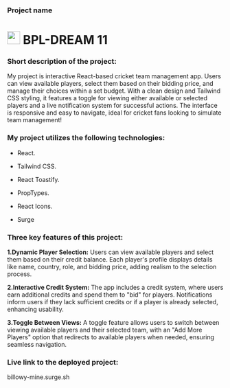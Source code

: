 ###  **Project name**

# <img width="30px" src="assets/logo.png"/> BPL-DREAM 11

### **Short description of the project:**
 
My project is interactive React-based cricket team management app. Users can view available players, select them based on their bidding price, and manage their choices within a set budget. With a clean design and Tailwind CSS styling, it features a toggle for viewing either available or selected players and a live notification system for successful actions. The interface is responsive and easy to navigate, ideal for cricket fans looking to simulate team management!

### **My project utilizes the following technologies:**

- React.

- Tailwind CSS.

- React Toastify.

- PropTypes.

- React Icons.

- Surge

### **Three key features of this project:**

**1.Dynamic Player Selection:** Users can view available players and select them based on their credit balance. Each player's profile displays details like name, country, role, and bidding price, adding realism to the selection process.

**2.Interactive Credit System:** The app includes a credit system, where users earn additional credits and spend them to "bid" for players. Notifications inform users if they lack sufficient credits or if a player is already selected, enhancing usability.

**3.Toggle Between Views:** A toggle feature allows users to switch between viewing available players and their selected team, with an "Add More Players" option that redirects to available players when needed, ensuring seamless navigation.

###  **Live link to the deployed project:**

billowy-mine.surge.sh

